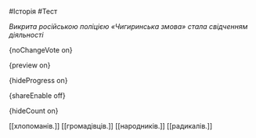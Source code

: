 #Історія #Тест

*Викрита російською поліцією «Чигиринська змова» стала свідченням діяльності*

{noChangeVote on}

{preview on}

{hideProgress on}

{shareEnable off}

{hideCount on}

[[хлопоманів.]]
[[громадівців.]]
[[народників.]]
[[радикалів.]]
